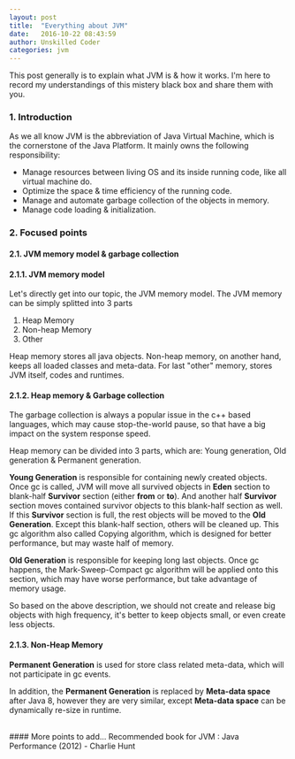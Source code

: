 ```yaml
---
layout: post
title:  "Everything about JVM"
date:   2016-10-22 08:43:59
author: Unskilled Coder
categories: jvm
---
```


This post generally is to explain what JVM is & how it works. I'm here to record my understandings of this mistery black box and share them with you.

### 1. Introduction
As we all know JVM is the abbreviation of Java Virtual Machine, which is the cornerstone of the Java Platform. It mainly owns the following responsibility:
* Manage resources between living OS and its inside running code, like all virtual machine do.
* Optimize the space & time efficiency of the running code.
* Manage and automate garbage collection of the objects in memory.
* Manage code loading & initialization. 

### 2. Focused points

#### 2.1. JVM memory model & garbage collection

#### 2.1.1. JVM memory model

Let's directly get into our topic, the JVM memory model.
The JVM memory can be simply splitted into 3 parts
1. Heap Memory
2. Non-heap Memory
3. Other

Heap memory stores all java objects. Non-heap memory, on another hand, keeps all loaded classes and meta-data. For last "other" memory, stores JVM itself, codes and runtimes.

#### 2.1.2. Heap memory & Garbage collection

The garbage collection is always a popular issue in the c++ based languages, which may cause stop-the-world pause, so that have a big impact on the system response speed. 

Heap memory can be divided into 3 parts, which are: Young generation, Old generation & Permanent generation.

**Young Generation** is responsible for containing newly created objects. Once gc is called, JVM will move all survived objects in **Eden** section to blank-half **Survivor** section (either **from** or **to**). And another half **Survivor** section moves contained survivor objects to this blank-half section as well. If this **Survivor** section is full, the rest objects will be moved to the **Old Generation**. Except this blank-half section, others will be cleaned up. This gc algorithm also called Copying algorithm, which is designed for better performance, but may waste half of memory.

**Old Generation** is responsible for keeping long last objects. Once gc happens, the Mark-Sweep-Compact gc algorithm will be applied onto this section, which may have worse performance, but take advantage of memory usage.

So based on the above description, we should not create and release big objects with high frequency, it's better to keep objects small, or even create less objects.

#### 2.1.3. Non-Heap Memory

**Permanent Generation** is used for store class related meta-data, which will not participate in gc events.

In addition, the **Permanent Generation** is replaced by **Meta-data space** after Java 8, however they are very similar, except **Meta-data space** can be dynamically re-size in runtime.

<br/>
#### More points to add...
Recommended book for JVM : Java Performance (2012) - Charlie Hunt